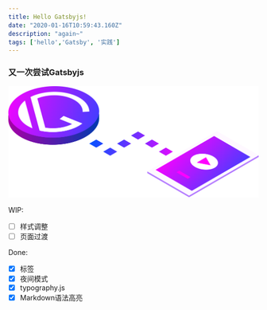```yaml
---
title: Hello Gatsbyjs!
date: "2020-01-16T10:59:43.160Z"
description: "again~"
tags: ['hello','Gatsby', '实践']
---
```


### 又一次尝试Gatsbyjs

![Gatsbyjs logo](./Image&#32;may&#32;contain&#32;screenshot&#32;and&#32;cartoon.png)

WIP:
- [ ] 样式调整
- [ ] 页面过渡

Done:
- [x] 标签
- [x] 夜间模式
- [x] typography.js
- [x] Markdown语法高亮